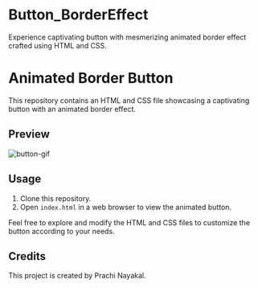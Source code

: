 # Button_BorderEffect
Experience captivating button with mesmerizing animated border effect crafted using HTML and CSS.

# Animated Border Button

This repository contains an HTML and CSS file showcasing a captivating button with an animated border effect.

## Preview

![button-gif](https://github.com/prachinayakal/Button_BorderEffect/assets/121372605/5e0a7c1a-f840-40be-98f2-bd276f6f5626)


## Usage

1. Clone this repository.
2. Open `index.html` in a web browser to view the animated button.

Feel free to explore and modify the HTML and CSS files to customize the button according to your needs.

## Credits

This project is created by Prachi Nayakal.

